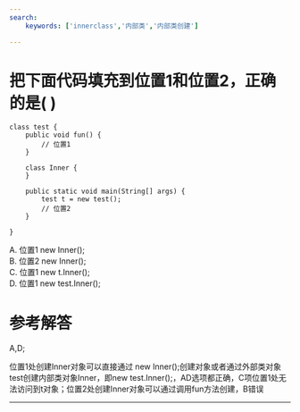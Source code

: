 ```yaml
---
search:
    keywords: ['innerclass','内部类','内部类创建']

---
```



# 把下面代码填充到位置1和位置2，正确的是\( \)

```
class test {
    public void fun() {
        // 位置1
    }

    class Inner {
    }

    public static void main(String[] args) {
        test t = new test();
        // 位置2
    }

}
```

A. 位置1  new Inner\(\);  
B. 位置2  new Inner\(\);  
C. 位置1  new t.Inner\(\);  
D. 位置1  new test.Inner\(\);

# 参考解答

A,D;

位置1处创建Inner对象可以直接通过 new Inner\(\);创建对象或者通过外部类对象test创建内部类对象Inner，即new test.Inner\(\);，AD选项都正确，C项位置1处无法访问到t对象；位置2处创建Inner对象可以通过调用fun方法创建，B错误

---




